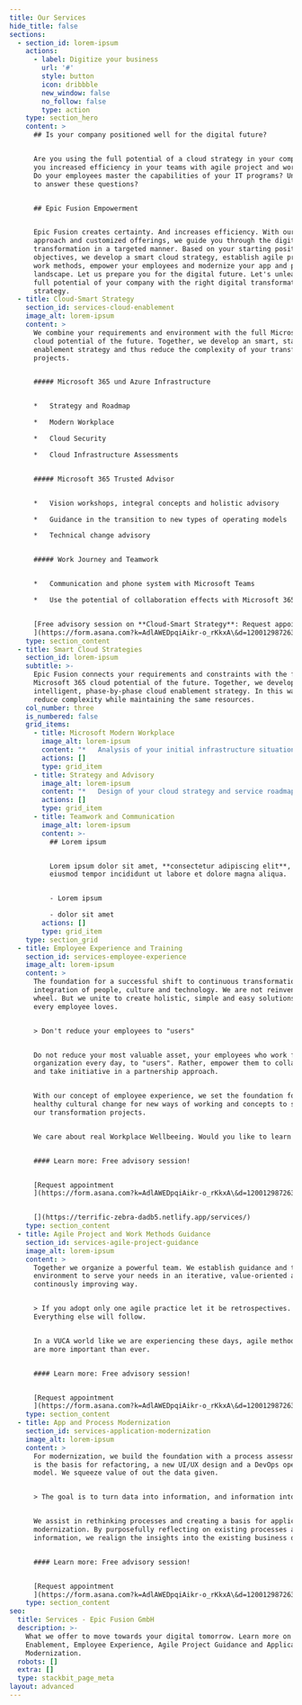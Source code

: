 ```yaml
---
title: Our Services
hide_title: false
sections:
  - section_id: lorem-ipsum
    actions:
      - label: Digitize your business
        url: '#'
        style: button
        icon: dribbble
        new_window: false
        no_follow: false
        type: action
    type: section_hero
    content: >
      ## Is your company positioned well for the digital future?


      Are you using the full potential of a cloud strategy in your company? Have
      you increased efficiency in your teams with agile project and work models?
      Do your employees master the capabilities of your IT programs? Unsure how
      to answer these questions?


      ## Epic Fusion Empowerment


      Epic Fusion creates certainty. And increases efficiency. With our integral
      approach and customized offerings, we guide you through the digital
      transformation in a targeted manner. Based on your starting position and
      objectives, we develop a smart cloud strategy, establish agile project and
      work methods, empower your employees and modernize your app and process
      landscape. Let us prepare you for the digital future. Let's unleash the
      full potential of your company with the right digital transformation
      strategy.
  - title: Cloud-Smart Strategy
    section_id: services-cloud-enablement
    image_alt: lorem-ipsum
    content: >
      We combine your requirements and environment with the full Microsoft 365
      cloud potential of the future. Together, we develop an smart, staged cloud
      enablement strategy and thus reduce the complexity of your transformation
      projects.


      ##### Microsoft 365 und Azure Infrastructure


      *   Strategy and Roadmap

      *   Modern Workplace

      *   Cloud Security

      *   Cloud Infrastructure Assessments


      ##### Microsoft 365 Trusted Advisor


      *   Vision workshops, integral concepts and holistic advisory

      *   Guidance in the transition to new types of operating models

      *   Technical change advisory


      ##### Work Journey and Teamwork


      *   Communication and phone system with Microsoft Teams

      *   Use the potential of collaboration effects with Microsoft 365


      [Free advisory session on **Cloud-Smart Strategy**: Request appointment
      ](https://form.asana.com?k=AdlAWEDpqiAikr-o_rKkxA\&d=1200129872637977)
    type: section_content
  - title: Smart Cloud Strategies
    section_id: lorem-ipsum
    subtitle: >-
      Epic Fusion connects your requirements and constraints with the full
      Microsoft 365 cloud potential of the future. Together, we develop an
      intelligent, phase-by-phase cloud enablement strategy. In this way, we
      reduce complexity while maintaining the same resources.
    col_number: three
    is_numbered: false
    grid_items:
      - title: Microsoft Modern Workplace
        image_alt: lorem-ipsum
        content: "*   Analysis of your initial infrastructure situation\n\n*   Evaluation and planning of the cloud identity\r\n\n*   Design and implementation of a Modern Workplace\r\n\n*   Optimized use of service potential\r\n\n*   Rollout and training for all employees\n"
        actions: []
        type: grid_item
      - title: Strategy and Advisory
        image_alt: lorem-ipsum
        content: "*   Design of your cloud strategy and service roadmap\n\n*   Vision workshops with integrated concepts and advise\n\n<!---->\n\n*   Support for change management and change processes\r\n\n*   Technical change advisory on the M365 platform\r\n\n*   Focused guidance through the digital transformation of your company\n"
        actions: []
        type: grid_item
      - title: Teamwork and Communication
        image_alt: lorem-ipsum
        content: >-
          ## Lorem ipsum


          Lorem ipsum dolor sit amet, **consectetur adipiscing elit**, sed do
          eiusmod tempor incididunt ut labore et dolore magna aliqua.


          - Lorem ipsum

          - dolor sit amet
        actions: []
        type: grid_item
    type: section_grid
  - title: Employee Experience and Training
    section_id: services-employee-experience
    image_alt: lorem-ipsum
    content: >
      The foundation for a successful shift to continuous transformation is the
      integration of people, culture and technology. We are not reinventing the
      wheel. But we unite to create holistic, simple and easy solutions that
      every employee loves.


      > Don't reduce your employees to "users"


      Do not reduce your most valuable asset, your employees who work for your
      organization every day, to "users". Rather, empower them to collaborate
      and take initiative in a partnership approach.


      With our concept of employee experience, we set the foundation for a
      healthy cultural change for new ways of working and concepts to supplement
      our transformation projects.


      We care about real Workplace Wellbeeing. Would you like to learn more?


      #### Learn more: Free advisory session!


      [Request appointment
      ](https://form.asana.com?k=AdlAWEDpqiAikr-o_rKkxA\&d=1200129872637977)


      [](https://terrific-zebra-dadb5.netlify.app/services/)
    type: section_content
  - title: Agile Project and Work Methods Guidance
    section_id: services-agile-project-guidance
    image_alt: lorem-ipsum
    content: >
      Together we organize a powerful team. We establish guidance and the ideal
      environment to serve your needs in an iterative, value-oriented and
      continously improving way.


      > If you adopt only one agile practice let it be retrospectives.
      Everything else will follow.


      In a VUCA world like we are experiencing these days, agile methodologies
      are more important than ever.


      #### Learn more: Free advisory session!


      [Request appointment
      ](https://form.asana.com?k=AdlAWEDpqiAikr-o_rKkxA\&d=1200129872637977)
    type: section_content
  - title: App and Process Modernization
    section_id: services-application-modernization
    image_alt: lorem-ipsum
    content: >
      For modernization, we build the foundation with a process assessment. This
      is the basis for refactoring, a new UI/UX design and a DevOps operating
      model. We squeeze value of out the data given.


      > The goal is to turn data into information, and information into insight.


      We assist in rethinking processes and creating a basis for application
      modernization. By purposefully reflecting on existing processes and
      information, we realign the insights into the existing business data.


      #### Learn more: Free advisory session!


      [Request appointment
      ](https://form.asana.com?k=AdlAWEDpqiAikr-o_rKkxA\&d=1200129872637977)
    type: section_content
seo:
  title: Services - Epic Fusion GmbH
  description: >-
    What we offer to move towards your digital tomorrow. Learn more on Cloud
    Enablement, Employee Experience, Agile Project Guidance and Application
    Modernization.
  robots: []
  extra: []
  type: stackbit_page_meta
layout: advanced
---
```

